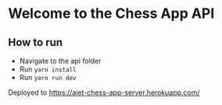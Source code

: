 # Welcome to the Chess App API

## How to run

- Navigate to the api folder
- Run `yarn install`
- Run `yarn run dev`


Deployed to https://ajet-chess-app-server.herokuapp.com/
